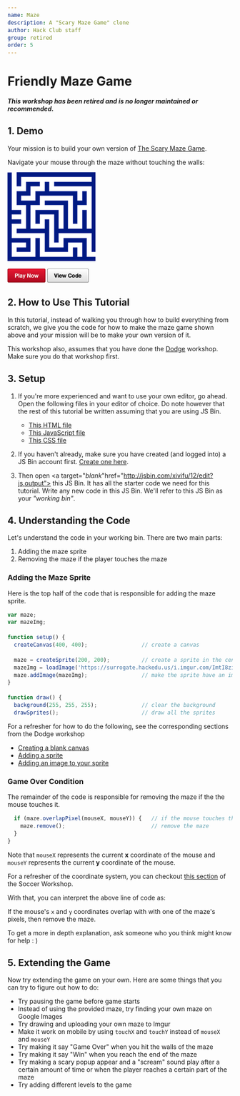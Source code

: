 ```yaml
---
name: Maze
description: A "Scary Maze Game" clone
author: Hack Club staff
group: retired
order: 5
---
```


# Friendly Maze Game

_**This workshop has been retired and is no longer maintained or recommended.**_

## 1. Demo

Your mission is to build your own version of [The Scary Maze Game](http://www.playscarymazegame.net/play-scary-maze-game/).

Navigate your mouse through the maze without touching the walls:

![](img/demo.gif)

[![](img/bttn_play_now.png)][demo_output]
[![](img/bttn_view_code.png)][demo]

[demo]: https://jsbin.com/gist/58278dcbe1d720678fec17561a112be7
[demo_output]: https://jsbin.com/gist/58278dcbe1d720678fec17561a112be7

## 2. How to Use This Tutorial

In this tutorial, instead of walking you through how to build everything from scratch, we give you the code for how to make the maze game shown above and your mission will be to make your own version of it.

This workshop also, assumes that you have done the [Dodge](../dodge/) workshop. Make sure you do that workshop first.

## 3. Setup

1. If you're more experienced and want to use your own editor, go ahead. Open the following files in your editor of choice. Do note however that the rest of this tutorial be written assuming that you are using JS Bin.

    - [This HTML file](https://github.com/hackclub/hackclub/blob/master/workshops/maze/examples/demo/index.html)
    - [This JavaScript file](https://github.com/hackclub/hackclub/blob/master/workshops/maze/examples/demo/main.js)
    - [This CSS file](https://github.com/hackclub/hackclub/blob/master/workshops/maze/examples/demo/style.css)

2. If you haven't already, make sure you have created (and logged into) a JS Bin account first. <a href="https://jsbin.com/register" target="_blank_">Create one here</a>.
3. Then open <a target="_blank_"href="http://jsbin.com/xivifu/12/edit?js,output"> this JS Bin</a>. It has all the starter code we need for this tutorial. Write any new code in this JS Bin. We'll refer to this JS Bin as your _"working bin"_.

## 4. Understanding the Code

Let's understand the code in your working bin. There are two main parts:

1. Adding the maze sprite
2. Removing the maze if the player touches the maze

### Adding the Maze Sprite

Here is the top half of the code that is responsible for adding the maze sprite.

```js
var maze;
var mazeImg;

function setup() {
  createCanvas(400, 400);                 // create a canvas

  maze = createSprite(200, 200);          // create a sprite in the center
  mazeImg = loadImage('https://surrogate.hackedu.us/i.imgur.com/ImtI8zi.png');    // load an image
  maze.addImage(mazeImg);                 // make the sprite have an image
}

function draw() {
  background(255, 255, 255);              // clear the background
  drawSprites();                          // draw all the sprites
```

For a refresher for how to do the following, see the corresponding sections from the Dodge workshop

- [Creating a blank canvas](https://github.com/hackclub/hackclub/blob/master/workshops/dodge/blank_canvas.md)
- [Adding a sprite](https://github.com/hackclub/hackclub/blob/master/workshops/dodge/add_player_sprite.md)
- [Adding an image to your sprite](https://github.com/hackclub/hackclub/blob/master/workshops/dodge/player_image.md)

### Game Over Condition

The remainder of the code is responsible for removing the maze if the the mouse touches it.

```js
  if (maze.overlapPixel(mouseX, mouseY)) {   // if the mouse touches the image
    maze.remove();                           // remove the maze
  }
}
```

Note that `mouseX` represents the current **x** coordinate of the mouse and `mouseY` represents the current **y** coordinate of the mouse.

For a refresher of the coordinate system, you can checkout <a href="https://github.com/hackclub/hackclub/blob/master/workshops/soccer/add_player_sprite.md#understanding-the-coordinate-system" target="_blank"> this section</a> of the Soccer Workshop.

With that, you can interpret the above line of code as:

If the mouse's `x` and `y` coordinates overlap with with one of the maze's pixels, then remove the maze.

To get a more in depth explanation, ask someone who you think might know for help : )

## 5. Extending the Game

Now try extending the game on your own. Here are some things that you can try to figure out how to do:

- Try pausing the game before game starts
- Instead of using the provided maze, try finding your own maze on Google Images
- Try drawing and uploading your own maze to Imgur
- Make it work on mobile by using `touchX` and `touchY` instead of `mouseX` and `mouseY`
- Try making it say "Game Over" when you hit the walls of the maze
- Try making it say "Win" when you reach the end of the maze
- Try making a scary popup appear and a "scream" sound play after a certain amount of time or when the player reaches a certain part of the maze
- Try adding different levels to the game
